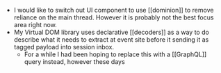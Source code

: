 - I would like to switch out UI component to use [[dominion]] to remove reliance on the main thread. However it is probably not the best focus area right now.
- My Virtual DOM library uses declarative [[decoders]] as a way to do describe what it needs to extract at event site before it sending it as tagged payload into session inbox.
	- For a while I had been hoping to replace this with a [[GraphQL]] query instead, however these days